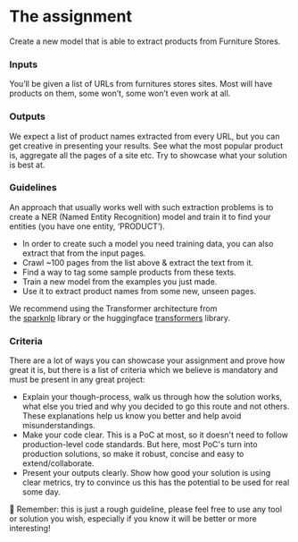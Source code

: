 # The assignment
Create a new model that is able to extract products from Furniture Stores. 

### Inputs
You’ll be given a list of URLs from furnitures stores sites. Most will have products on them, some won’t, some won’t even work at all.

### Outputs

We expect a list of product names extracted from every URL, but you can get creative in presenting your results. See what the most popular product is, aggregate all the pages of a site etc.
Try to showcase what your solution is best at.

### Guidelines

An approach that usually works well with such extraction problems is to create a NER (Named Entity Recognition) model and train it to find your entities (you have one entity, ‘PRODUCT’).

- In order to create such a model you need training data, you can also extract that from the input pages.
- Crawl ~100 pages from the list above & extract the text from it.
- Find a way to tag some sample products from these texts.
- Train a new model from the examples you just made.
- Use it to extract product names from some new, unseen pages.

We recommend using the Transformer architecture from the [sparknlp](https://towardsdatascience.com/named-entity-recognition-ner-with-bert-in-spark-nlp-874df20d1d77) library or the huggingface [transformers](https://medium.com/@andrewmarmon/fine-tuned-named-entity-recognition-with-hugging-face-bert-d51d4cb3d7b5) library.

### Criteria

There are a lot of ways you can showcase your assignment and prove how great it is, but there is a list of criteria which we believe is mandatory and must be present in any great project:

- Explain your though-process, walk us through how the solution works, what else you tried and why you decided to go this route and not others. These explanations help us know you better and help avoid misunderstandings.
- Make your code clear. This is a PoC at most, so it doesn't need to follow production-level code standards. But here, most PoC's turn into production solutions, so make it robust, concise and easy to extend/collaborate.
- Present your outputs clearly. Show how good your solution is using clear metrics, try to convince us this has the potential to be used for real some day.

<aside>
📌 Remember: this is just a rough guideline, please feel free to use any tool or solution you wish, especially if you know it will be better or more interesting!

</aside>
